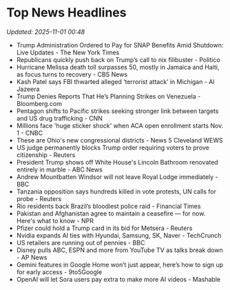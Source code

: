 # Top News Headlines

_Updated: 2025-11-01 00:48_

- Trump Administration Ordered to Pay for SNAP Benefits Amid Shutdown: Live Updates - The New York Times
- Republicans quickly push back on Trump’s call to nix filibuster - Politico
- Hurricane Melissa death toll surpasses 50, mostly in Jamaica and Haiti, as focus turns to recovery - CBS News
- Kash Patel says FBI thwarted alleged ‘terrorist attack’ in Michigan - Al Jazeera
- Trump Denies Reports That He’s Planning Strikes on Venezuela - Bloomberg.com
- Pentagon shifts to Pacific strikes seeking stronger link between targets and US drug trafficking - CNN
- Millions face 'huge sticker shock' when ACA open enrollment starts Nov. 1 - CNBC
- These are Ohio's new congressional districts - News 5 Cleveland WEWS
- US judge permanently blocks Trump order requiring voters to prove citizenship - Reuters
- President Trump shows off White House's Lincoln Bathroom renovated entirely in marble - ABC News
- Andrew Mountbatten Windsor will not leave Royal Lodge immediately - BBC
- Tanzania opposition says hundreds killed in vote protests, UN calls for probe - Reuters
- Rio residents back Brazil’s bloodiest police raid - Financial Times
- Pakistan and Afghanistan agree to maintain a ceasefire — for now. Here's what to know - NPR
- Pfizer could hold a Trump card in its bid for Metsera - Reuters
- Nvidia expands AI ties with Hyundai, Samsung, SK, Naver - TechCrunch
- US retailers are running out of pennies - BBC
- Disney pulls ABC, ESPN and more from YouTube TV as talks break down - AP News
- Gemini features in Google Home won’t just appear, here’s how to sign up for early access - 9to5Google
- OpenAI will let Sora users pay extra to make more AI videos - Mashable